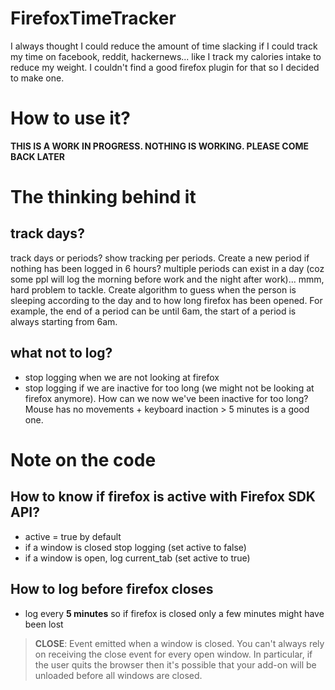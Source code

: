 # FirefoxTimeTracker

I always thought I could reduce the amount of time slacking if I could track my time on facebook, reddit, hackernews... like I track my calories intake to reduce my weight. I couldn't find a good firefox plugin for that so I decided to make one.

# How to use it?

**THIS IS A WORK IN PROGRESS. NOTHING IS WORKING. PLEASE COME BACK LATER**

# The thinking behind it

## track days?

track days or periods? show tracking per periods. Create a new period if nothing has been logged in 6 hours? multiple periods can exist in a day (coz some ppl will log the morning before work and the night after work)... mmm, hard problem to tackle. Create algorithm to guess when the person is sleeping according to the day and to how long firefox has been opened. For example, the end of a period can be until 6am, the start of a period is always starting from 6am.

## what not to log?

* stop logging when we are not looking at firefox
* stop logging if we are inactive for too long (we might not be looking at firefox anymore). How can we now we've been inactive for too long? Mouse has no movements + keyboard inaction > 5 minutes is a good one.

# Note on the code

## How to know if firefox is active with Firefox SDK API?

* active = true by default
* if a window is closed stop logging (set active to false)
* if a window is open, log current_tab (set active to true)

## How to log before firefox closes

* log every **5 minutes** so if firefox is closed only a few minutes might have been lost

> **CLOSE**: Event emitted when a window is closed. You can't always rely on receiving the close event for every open window. In particular, if the user quits the browser then it's possible that your add-on will be unloaded before all windows are closed.
